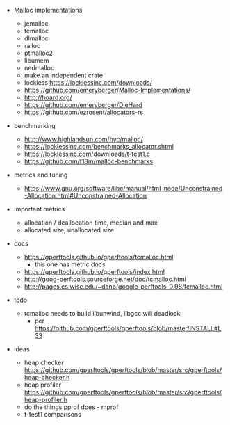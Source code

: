 - Malloc implementations
  - jemalloc
  - tcmalloc
  - dlmalloc
  - ralloc
  - ptmalloc2
  - libumem
  - nedmalloc
  - make an independent crate
  - lockless https://locklessinc.com/downloads/
  - https://github.com/emeryberger/Malloc-Implementations/
  - http://hoard.org/ 
  - https://github.com/emeryberger/DieHard
  - https://github.com/ezrosent/allocators-rs

- benchmarking
  - http://www.highlandsun.com/hyc/malloc/
  - https://locklessinc.com/benchmarks_allocator.shtml
  - https://locklessinc.com/downloads/t-test1.c
  - https://github.com/f18m/malloc-benchmarks

- metrics and tuning
  - https://www.gnu.org/software/libc/manual/html_node/Unconstrained-Allocation.html#Unconstrained-Allocation

- important metrics
  - allocation / deallocation time, median and max
  - allocated size, unallocated size

- docs
  - https://gperftools.github.io/gperftools/tcmalloc.html
    - this one has metric docs
  - https://gperftools.github.io/gperftools/index.html
  - http://goog-perftools.sourceforge.net/doc/tcmalloc.html
  - http://pages.cs.wisc.edu/~danb/google-perftools-0.98/tcmalloc.html

- todo
  - tcmalloc needs to build libunwind, libgcc will deadlock
    - per https://github.com/gperftools/gperftools/blob/master/INSTALL#L33

- ideas
  - heap checker https://github.com/gperftools/gperftools/blob/master/src/gperftools/heap-checker.h
  - heap profiler https://github.com/gperftools/gperftools/blob/master/src/gperftools/heap-profiler.h
  - do the things pprof does - mprof
  - t-test1 comparisons

